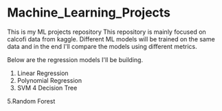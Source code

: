 # Machine_Learning_Projects
This is my ML projects repository
This repository is mainly focused on calcofi data from kaggle. Different ML models will be trained on the same data and in the end I'll compare the models using different metrics.

Below are the regression models I'll be building.
1. Linear Regression
2. Polynomial Regression
3. SVM 
4 Decision Tree

5.Random Forest
